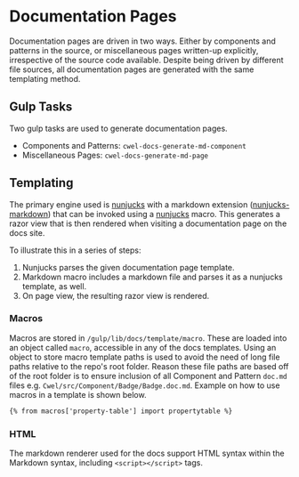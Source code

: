 # Documentation Pages

Documentation pages are driven in two ways. Either by components and patterns
in the source, or miscellaneous pages written-up explicitly, irrespective of
the source code available. Despite being driven by different file sources, all
documentation pages are generated with the same templating method.

## Gulp Tasks

Two gulp tasks are used to generate documentation pages.

- Components and Patterns: `cwel-docs-generate-md-component`
- Miscellaneous Pages: `cwel-docs-generate-md-page`

## Templating

The primary engine used is [nunjucks](https://mozilla.github.io/nunjucks/)
with a markdown extension
([nunjucks-markdown](https://www.npmjs.com/package/nunjucks-markdown)) that can
be invoked using a [nunjucks](https://mozilla.github.io/nunjucks/) macro. This
generates a razor view that is then rendered when visiting a documentation page
on the docs site.

To illustrate this in a series of steps:

1. Nunjucks parses the given documentation page template.
1. Markdown macro includes a markdown file and parses it as a nunjucks template,
as well.
1. On page view, the resulting razor view is rendered.

### Macros

Macros are stored in `/gulp/lib/docs/template/macro`. These are loaded into an
object called `macro`, accessible in any of the docs templates. Using an
object to store macro template paths is used to avoid the need of long
file paths relative to the repo's root folder. Reason these file paths are
based off of the root folder is to ensure inclusion of all Component and Pattern
`doc.md` files e.g. `Cwel/src/Component/Badge/Badge.doc.md`.
Example on how to use macros in a template is shown below.

``` html
{% from macros['property-table'] import propertytable %}
```

### HTML

The markdown renderer used for the docs support HTML syntax within the Markdown
syntax, including `<script></script>` tags.
